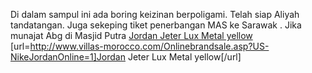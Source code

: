 Di dalam sampul ini ada boring keizinan berpoligami. Telah siap Aliyah tandatangan. Juga sekeping tiket penerbangan MAS ke Sarawak . Jika munajat Abg di Masjid Putra
 <a href="http://www.villas-morocco.com/Onlinebrandsale.asp?US-NikeJordanOnline=1" >Jordan Jeter Lux Metal yellow</a>
[url=http://www.villas-morocco.com/Onlinebrandsale.asp?US-NikeJordanOnline=1]Jordan Jeter Lux Metal yellow[/url]